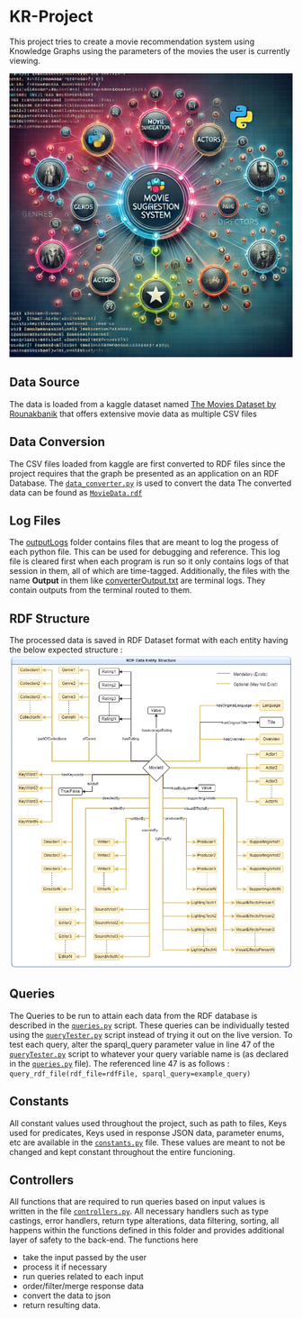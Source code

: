 # KR-Project
This project tries to create a movie recommendation system using Knowledge Graphs using the parameters of the movies the user is currently viewing.

![Display Image](./images/display_image.webp)

## Data Source
The data is loaded from a kaggle dataset named [The Movies Dataset by Rounakbanik](https://www.kaggle.com/datasets/rounakbanik/the-movies-dataset) that offers extensive movie data as multiple CSV files

## Data Conversion
The CSV files loaded from kaggle are first converted to RDF files since the project requires that the graph be presented as an application on an RDF Database.
The [`data_converter.py`](./data_converter.py) is used to convert the data
The converted data can be found as [`MovieData.rdf`](./dataset_processed/MovieData.rdf)

## Log Files
The [outputLogs](./outputLogs/) folder contains files that are meant to log the progess of each python file. This can be used for debugging and reference. This log file is cleared first when each program is run so it only contains logs of that session in them, all of which are time-tagged.
Additionally, the files with the name **Output** in them like [converterOutput.txt](./converterOutput.txt) are terminal logs. They contain outputs from the terminal routed to them.

## RDF Structure
The processed data is saved in RDF Dataset format with each entity having the below expected structure : 
![RDF Data Structure](./KnowledgeGraphStructure.png)

## Queries
The Queries to be run to attain each data from the RDF database is described in the [`queries.py`](./queries.py) script. These queries can be individually tested using the [`queryTester.py`](./queryTester.py) script instead of trying it out on the live version. 
To test each query, alter the sparql_query parameter value in line 47 of the [`queryTester.py`](./queryTester.py) script to whatever your query variable name is (as declared in the [`queries.py`](./queries.py) file).
The referenced line 47 is as follows : 
`query_rdf_file(rdf_file=rdfFile, sparql_query=example_query)`

## Constants
All constant values used throughout the project, such as path to files, Keys used for predicates, Keys used in response JSON data, parameter enums, etc are available in the [`constants.py`](./constants.py) file.
These values are meant to not be changed and kept constant throughout the entire funcioning.

## Controllers
All functions that are required to run queries based on input values is written in the file [`controllers.py`](./controllers.py). All necessary handlers such as type castings, error handlers, return type alterations, data filtering, sorting, all happens within the functions defined in this folder and provides additional layer of safety to the back-end.
The functions here 
- take the input passed by the user
- process it if necessary
- run queries related to each input
- order/filter/merge response data
- convert the data to json
- return resulting data.